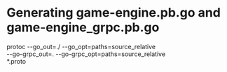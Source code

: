 # Generating game-engine.pb.go and game-engine_grpc.pb.go
protoc --go_out=./ --go_opt=paths=source_relative \
    --go-grpc_out=. --go-grpc_opt=paths=source_relative \
    *.proto